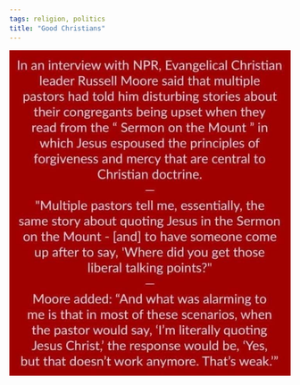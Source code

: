 ```yaml
---
tags: religion, politics
title: "Good Christians"
---
```


![sermonmount.jpg](https://raw.githubusercontent.com/muneer78/muneer78.github.io/master/images/sermonmount.jpg)
